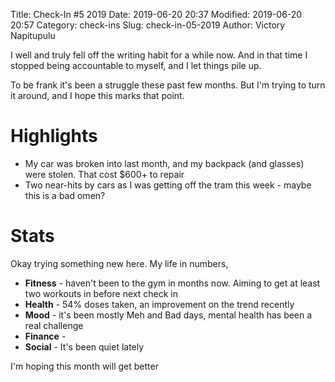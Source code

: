 Title: Check-In #5 2019
Date: 2019-06-20 20:37
Modified: 2019-06-20 20:57
Category: check-ins
Slug: check-in-05-2019
Author: Victory Napitupulu

I well and truly fell off the writing habit for a while now.
And in that time I stopped being accountable to myself, and I let things pile up.

To be frank it's been a struggle these past few months. But I'm trying to turn it around, and I hope this marks that point.


# Highlights #
* My car was broken into last month, and my backpack (and glasses) were stolen. That cost $600+ to repair
* Two near-hits by cars as I was getting off the tram this week - maybe this is a bad omen?


# Stats #
Okay trying something new here. My life in numbers,

* **Fitness** - haven't been to the gym in months now. Aiming to get at least two workouts in before next check in
* **Health** - 54% doses taken, an improvement on the trend recently
* **Mood** - it's been mostly Meh and Bad days, mental health has been a real challenge
* **Finance** -
* **Social** - It's been quiet lately

I'm hoping this month will get better

